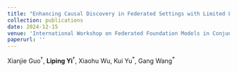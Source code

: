 ```yaml
--- 
title: "Enhancing Causal Discovery in Federated Settings with Limited Local Samples" 
collection: publications 
date: 2024-12-15
venue: 'International Workshop on Federated Foundation Models in Conjunction with NeurIPS 2024 (FL@FM-NeurIPS'24)' 
paperurl: '' 
--- 
```

Xianjie Guo$^{\dagger}$, **Liping Yi**$^{\dagger}$, Xiaohu Wu, Kui Yu$^{\ast}$, Gang Wang$^{\ast}$
